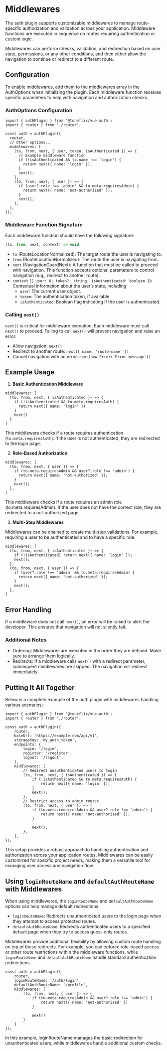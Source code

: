 # Middlewares

The auth plugin supports customizable middlewares to manage route-specific authorization and validation across your application. Middleware functions are executed in sequence on routes requiring authentication or custom logic.

Middlewares can perform checks, validation, and redirection based on user state, permissions, or any other conditions, and then either allow the navigation to continue or redirect to a different route.

## Configuration

To enable middlewares, add them to the middlewares array in the AuthOptions when initializing the plugin. Each middleware function receives specific parameters to help with navigation and authorization checks.

### AuthOptions Configuration

```ts:line-numbers{4-21}
import { authPlugin } from '@toneflix/vue-auth';
import { router } from './router';

const auth = authPlugin({
  router,
  // Other options...
  middlewares: [
    (to, from, next, { user, token, isAuthenticated }) => {
      // Example middleware function
      if (!isAuthenticated && to.name !== 'login') {
        return next({ name: 'login' });
      }
      next();
    },
    (to, from, next, { user }) => {
      if (user?.role !== 'admin' && to.meta.requiresAdmin) {
        return next({ name: 'not-authorized' });
      }
      next();
    },
  ],
});
```

### Middleware Function Signature

Each middleware function should have the following signature:

```ts
(to, from, next, context) => void
```

- `to` (RouteLocationNormalized): The target route the user is navigating to.
- `from` (RouteLocationNormalized): The route the user is navigating from.
- `next` (NavigationGuardNext): A function that must be called to proceed with navigation. This function accepts optional parameters to control navigation (e.g., redirect to another route).
- `context` (`{ user: U; token?: string; isAuthenticated: boolean }`): Contextual information about the user’s state, including:
  - `user`: The current user object.
  - `token`: The authentication token, if available.
  - `isAuthenticated`: Boolean flag indicating if the user is authenticated.

### Calling `next()`

`next()` is critical for middleware execution. Each middleware must call `next()` to proceed. Failing to call `next()` will prevent navigation and raise an error.

- Allow navigation: `next()`
- Redirect to another route: `next({ name: 'route-name' })`
- Cancel navigation with an error: `next(new Error('Error message'))`

## Example Usage

1. **Basic Authentication Middleware**

```ts:line-numbers
middlewares: [
  (to, from, next, { isAuthenticated }) => {
    if (!isAuthenticated && to.meta.requiresAuth) {
      return next({ name: 'login' })
    }
    next()
  }
]
```

This middleware checks if a route requires authentication (`to.meta.requiresAuth`). If the user is not authenticated, they are redirected to the login page.

2. **Role-Based Authorization**

```ts:line-numbers
middlewares: [
  (to, from, next, { user }) => {
    if (to.meta.requiresAdmin && user?.role !== 'admin') {
      return next({ name: 'not-authorized' });
    }
    next();
  },
]
```

This middleware checks if a route requires an admin role (to.meta.requiresAdmin). If the user does not have the correct role, they are redirected to a not-authorized page.

3. **Multi-Step Middlewares**

Middlewares can be chained to create multi-step validations. For example, requiring a user to be authenticated and to have a specific role:

```ts:line-numbers
middlewares: [
  (to, from, next, { isAuthenticated }) => {
    if (!isAuthenticated) return next({ name: 'login' });
    next();
  },
  (to, from, next, { user }) => {
    if (user?.role !== 'admin' && to.meta.requiresAdmin) {
      return next({ name: 'not-authorized' });
    }
    next();
  },
]
```

## Error Handling

If a middleware does not call `next()`, an error will be raised to alert the developer. This ensures that navigation will not silently fail.

### Additional Notes

- Ordering: Middlewares are executed in the order they are defined. Make sure to arrange them logically.
- Redirects: If a middleware calls `next()` with a redirect parameter, subsequent middlewares are skipped. The navigation will redirect immediately.

## Putting It All Together

Below is a complete example of the auth plugin with middlewares handling various scenarios:

```ts:line-numbers
import { authPlugin } from '@toneflix/vue-auth';
import { router } from './router';

const auth = authPlugin({
    router,
    baseUrl: 'https://example.com/api/v1',
    storageKey: 'my_auth_token',
    endpoints: {
        login: '/login',
        register: '/register',
        logout: '/logout',
    },
    middlewares: [
        // Redirect unauthenticated users to login
        (to, from, next, { isAuthenticated }) => {
            if (!isAuthenticated && to.meta.requiresAuth) {
                return next({ name: 'login' });
            }
            next();
        },
        // Restrict access to admin routes
        (to, from, next, { user }) => {
            if (to.meta.requiresAdmin && user?.role !== 'admin') {
                return next({ name: 'not-authorized' });
            }

            next();
        },
    ],
});
```

This setup provides a robust approach to handling authentication and authorization across your application routes. Middlewares can be easily customized for specific project needs, making them a versatile tool for managing user access and navigation flow.

## Using `loginRouteName` and `defaultAuthRouteName` with Middlewares

When using middlewares, the `loginRouteName` and `defaultAuthRouteName` options can help manage default redirections:

- `loginRouteName`: Redirects unauthenticated users to the login page when they attempt to access protected routes.
- `defaultAuthRouteName`: Redirects authenticated users to a specified default page when they try to access guest-only routes.

Middlewares provide additional flexibility by allowing custom route handling on top of these redirects. For example, you can enforce role-based access or other route restrictions within the middleware functions, while `loginRouteName` and `defaultAuthRouteName` handle standard authentication redirections.

```ts:line-numbers
const auth = authPlugin({
    router,
    loginRouteName: '/auth/login',
    defaultAuthRouteName: '/profile',
    middlewares: [
        (to, from, next, { user }) => {
            if (to.meta.requiresAdmin && user?.role !== 'admin') {
                return next({ name: 'not-authorized' })
            }

            next()
        }
    ]
});
```

In this example, loginRouteName manages the basic redirection for unauthenticated users, while middlewares handle additional custom checks.
